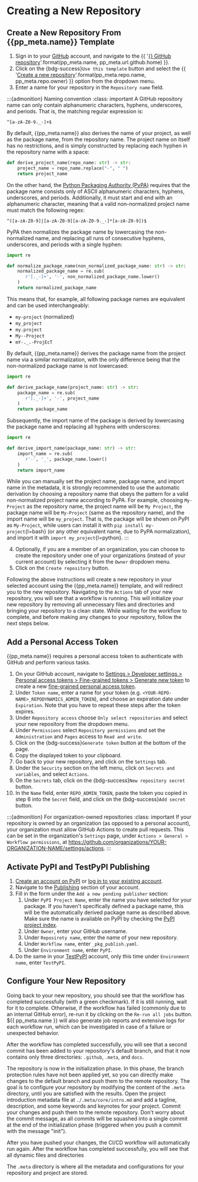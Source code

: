 # Creating a New Repository


## Create a New Repository From {{pp_meta.name}} Template
1. Sign in to your [GitHub](https://github.com) account, and navigate to the
{{ '[{} GitHub repository]({})'.format(pp_meta.name, pp_meta.url.github.home) }}.
2. Click on the {bdg-success}`Use this template` button and select the
{{ '[Create a new repository](https://github.com/new?template_name={}&template_owner={})'.format(pp_meta.repo.name, pp_meta.repo.owner) }}
option from the dropdown menu.
3. Enter a name for your repository in the `Repository name` field.

:::{admonition} Naming convention
:class: important
A GitHub repository name can only contain alphanumeric characters,
hyphens, underscores, and periods. That is, the matching regular expression is:
```regex
^[a-zA-Z0-9._-]+$
```
By default, {{pp_meta.name}} also derives the name of your project, as well as the package name,
from the repository name. The project name on itself has no restrictions, and is simply constructed
by replacing each hyphen in the repository name with a space:
```python
def derive_project_name(repo_name: str) -> str:
    project_name = repo_name.replace("-", " ")
    return project_name
```
On the other hand, the [Python Packaging Authority (PyPA)](https://packaging.python.org/en/latest/specifications/name-normalization/)
requires that the package name consists only of ASCII alphanumeric characters,
hyphens, underscores, and periods.
Additionally, it must start and end with an alphanumeric character,
meaning that a valid non-normalized project name must match the following regex:
```regex
^([a-zA-Z0-9]|[a-zA-Z0-9][a-zA-Z0-9._-]*[a-zA-Z0-9])$
```
PyPA then normalizes the package name by lowercasing the non-normalized name,
and replacing all runs of consecutive hyphens, underscores, and periods with a single hyphen:
```python
import re

def normalize_package_name(non_normalized_package_name: str) -> str:
    normalized_package_name = re.sub(
       r'[._-]+', '-', non_normalized_package_name.lower()
    )
    return normalized_package_name
```
This means that, for example, all following package names are equivalent and can be used interchangeably:
- `my-project` (normalized)
- `my_project`
- `my.project`
- `My--Project`
- `mY-._.-ProjEcT`

By default, {{pp_meta.name}} derives the package name from the project name via a similar normalization,
with the only difference being that the non-normalized package name is not lowercased:
```python
import re

def derive_package_name(project_name: str) -> str:
    package_name = re.sub(
       r'[._-]+', '-', project_name
    )
    return package_name
```
Subsequently, the import name of the package is derived by lowercasing the package name and
replacing all hyphens with underscores:
```python
import re

def derive_import_name(package_name: str) -> str:
    import_name = re.sub(
       r'-', '_', package_name.lower()
    )
    return import_name
```
While you can manually set the project name, package name, and import name in the metadata,
it is strongly recommended to use the automatic derivation by choosing a repository name that obeys
the pattern for a valid non-normalized project name according to PyPA.
For example, choosing `My-Project` as the repository name, the project name will be `My Project`,
the package name will be `My-Project` (same as the repository name), and the import name will be `my_project`.
That is, the package will be shown on PyPI as `My-Project`,
while users can install it with `pip install my-project`{l=bash}
(or any other equivalent name, due to PyPA normalization),
and import it with `import my_project`{l=python}.
:::

4. Optionally, if you are a member of an organization, you can choose to create the repository under
one of your organizations (instead of your current account) by selecting it from the `Owner` dropdown menu.
5. Click on the `Create repository` button.

Following the above instructions will create a new repository in your selected account
using the {{pp_meta.name}} template, and will redirect you to the new repository.
Navigating to the `Actions` tab of your new repository, you will see that a workflow is running.
This will initialize your new repository by removing all unnecessary files and directories
and bringing your repository to a clean state.
While waiting for the workflow to complete, and before making any changes to your repository,
follow the next steps below.


## Add a Personal Access Token
{{pp_meta.name}} requires a personal access token to authenticate with GitHub and perform various tasks.

1. On your GitHub account, navigate to [Settings > Developer settings > Personal access tokens > Fine-grained tokens > Generate new token](https://github.com/settings/personal-access-tokens/new)
to create a new [fine-grained personal access token](https://docs.github.com/en/authentication/keeping-your-account-and-data-secure/managing-your-personal-access-tokens#creating-a-fine-grained-personal-access-token).
2. Under `Token name`, enter a name for your token (e.g. `<YOUR-REPO-NAME>_REPODYNAMICS_ADMIN_TOKEN`),
and choose an expiration date under `Expiration`. Note that you have to repeat these steps after the token expires.
3. Under `Repository access` choose `Only select repositories`
and select your new repository from the dropdown menu.
4. Under `Permissions` select `Repository permissions` and set the `Administration` and `Pages`
access to `Read and write`.
5. Click on the {bdg-success}`Generate token` button at the bottom of the page.
6. Copy the displayed token to your clipboard.
7. Go back to your new repository, and click on the `Settings` tab.
8. Under the `Security` section on the left menu, click on `Secrets and variables`, and select `Actions`.
9. On the `Secrets` tab, click on the {bdg-success}`New repository secret` button.
10. In the `Name` field, enter `REPO_ADMIN_TOKEN`,
paste the token you copied in step 6 into the `Secret` field, 
and click on the {bdg-success}`Add secret` button.

:::{admonition} For organization-owned repositories
:class: important
If your repository is owned by an organization (as opposed to a personal account),
your organization must allow GitHub Actions to create pull requests.
This can be set in the organization's `Settings` page, under
`Actions > General > Workflow permissions`,
at https://github.com/organizations/YOUR-ORGANIZATION-NAME/settings/actions.
:::


## Activate PyPI and TestPyPI Publishing
1. [Create an account on PyPI](https://pypi.org/account/register/)
or [log in to your existing account](https://pypi.org/account/login/).
2. Navigate to the [Publishing](https://pypi.org/manage/account/publishing/) section of your account.
3. Fill in the form under the `Add a new pending publisher` section:
   1. Under `PyPI Project Name`, enter the name you have selected for your package.
      If you haven't specifically defined a package name,
      this will be the automatically derived package name as described above.
      Make sure the name is available on PyPI by checking the [PyPI project index](https://pypi.org/project/).
   2. Under `Owner`, enter your GitHub username.
   3. Under `Reposiroty name`, enter the name of your new repository.
   4. Under `Workflow name`, enter `_pkg_publish.yaml`.
   5. Under `Environment name`, enter `PyPI`.
4. Do the same in your [TestPyPI](https://test.pypi.org/manage/account/publishing/) account,
   only this time under `Environment name`, enter `TestPyPI`.

## Configure Your New Repository
Going back to your new repository, you should see that 
the workflow has completed successfully (with a green checkmark).
If it is still running, wait for it to complete. 
Otherwise, if the workflow has failed (commonly due to an internal GitHub error),
re-run it by clicking on the `Re-run all jobs` button.
${{ pp_meta.name }} will also generate job reports and extensive logs for each workflow run,
which can be investigated in case of a failure or unexpected behavior.

After the workflow has completed successfully, 
you will see that a second commit has been added to your repository's default branch,
and that it now contains only three directories: `.github`, `.meta`, and `docs`.

The repository is now in the initialization phase.
In this phase, the branch protection rules have not been applied yet,
so you can directly make changes to the default branch and push them to the remote repository.
The goal is to configure your repository by modifying the content of the `.meta` directory,
until you are satisfied with the results. Open the project introduction metadata file at
`./.meta/core/intro.md` and add a tagline, description, and some keywords and keynotes
for your project. Commit your changes and push them to the remote repository.
Don't worry about the commit message, as all commits will be squashed into a single commit
at the end of the initialization phase (triggered when you push a commit with the message "init").

After you have pushed your changes, the CI/CD workflow will automatically run again.
After the workflow has completed successfully, you will see that all dynamic files and directories


The `.meta` directory is where all the metadata and configurations for your repository and project are stored.

